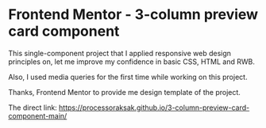 # Frontend Mentor - 3-column preview card component

This single-component project that I applied responsive web design principles on,
let me improve my confidence in basic CSS, HTML and RWB.

Also, I used media queries for the first time while working on this project.

Thanks, Frontend Mentor to provide me design template of the project.

The direct link: https://processoraksak.github.io/3-column-preview-card-component-main/
